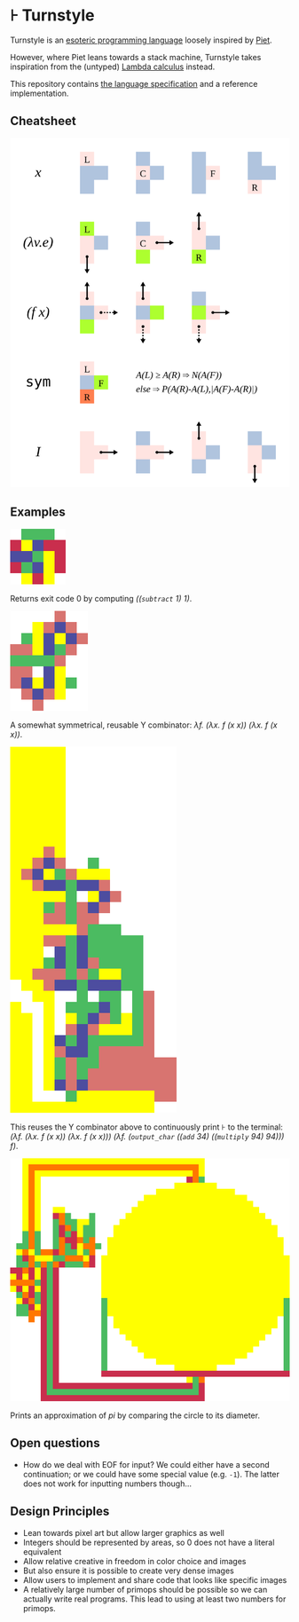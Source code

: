 # ⊦ Turnstyle

Turnstyle is an [esoteric programming language] loosely inspired by [Piet].

However, where Piet leans towards a stack machine, Turnstyle takes inspiration
from the (untyped) [Lambda calculus] instead.

This repository contains [the language specification](spec/) and a reference
implementation.

## Cheatsheet

![](spec/cheatsheet.svg)

## Examples

![](examples/minimal-large.png)

Returns exit code 0 by computing _((`subtract` 1) 1)_.

![](examples/y-large.png)

A somewhat symmetrical, reusable Y combinator:
_λf. (λx. f (x x)) (λx. f (x x))_.

![](examples/turnstyle-large.png)

This reuses the Y combinator above to continuously print ⊦ to the terminal:
_(λf. (λx. f (x x)) (λx. f (x x))) (λf. (`output_char` ((`add` 34) ((`multiply` 94) 94))) f)_.

![](examples/pi-large.png)

Prints an approximation of _pi_ by comparing the circle to its diameter.

## Open questions

 -  How do we deal with EOF for input?  We could either have a second
    continuation; or we could have some special value (e.g. `-1`).
    The latter does not work for inputting numbers though...

## Design Principles

 -  Lean towards pixel art but allow larger graphics as well
 -  Integers should be represented by areas, so 0 does not have a literal
    equivalent
 -  Allow relative creative in freedom in color choice and images
 -  But also ensure it is possible to create very dense images
 -  Allow users to implement and share code that looks like specific images
 -  A relatively large number of primops should be possible so we can
    actually write real programs.  This lead to using at least two numbers
    for primops.

[esoteric programming language]: https://en.wikipedia.org/wiki/Esoteric_programming_language
[Lambda calculus]: https://en.wikipedia.org/wiki/Lambda_calculus
[Piet]: https://www.dangermouse.net/esoteric/piet.html
